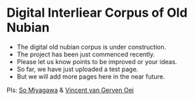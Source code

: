 # Digital Interliear Corpus of Old Nubian

- The digital old nubian corpus is under construction. 
- The project has been just commenced recently. 
- Please let us know points to be improved or your ideas. 
- So far, we have just uploaded a test page. 
- But we will add more pages here in the near future. 

PIs: [So Miyagawa](https://www.somiyagawa.de/) & [Vincent van Gerven Oei](http://www.vangervenoei.com/)
